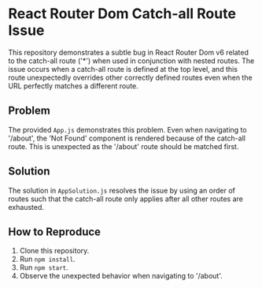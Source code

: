 # React Router Dom Catch-all Route Issue

This repository demonstrates a subtle bug in React Router Dom v6 related to the catch-all route ('*') when used in conjunction with nested routes.  The issue occurs when a catch-all route is defined at the top level, and this route unexpectedly overrides other correctly defined routes even when the URL perfectly matches a different route.

## Problem

The provided `App.js` demonstrates this problem.  Even when navigating to '/about', the 'Not Found' component is rendered because of the catch-all route. This is unexpected as the '/about' route should be matched first.

## Solution

The solution in `AppSolution.js` resolves the issue by using an order of routes such that the catch-all route only applies after all other routes are exhausted.

## How to Reproduce

1. Clone this repository.
2. Run `npm install`.
3. Run `npm start`.
4. Observe the unexpected behavior when navigating to '/about'.